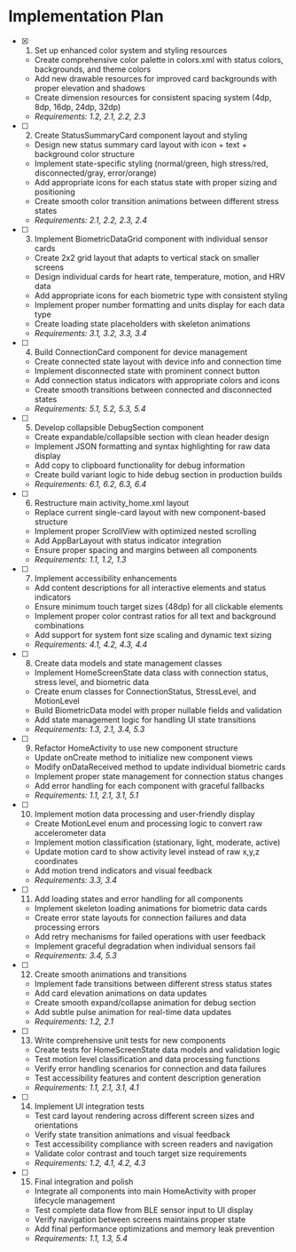 # Implementation Plan

- [x] 1. Set up enhanced color system and styling resources

  - Create comprehensive color palette in colors.xml with status colors, backgrounds, and theme colors
  - Add new drawable resources for improved card backgrounds with proper elevation and shadows
  - Create dimension resources for consistent spacing system (4dp, 8dp, 16dp, 24dp, 32dp)
  - _Requirements: 1.2, 2.1, 2.2, 2.3_

- [ ] 2. Create StatusSummaryCard component layout and styling

  - Design new status summary card layout with icon + text + background color structure
  - Implement state-specific styling (normal/green, high stress/red, disconnected/gray, error/orange)
  - Add appropriate icons for each status state with proper sizing and positioning
  - Create smooth color transition animations between different stress states
  - _Requirements: 2.1, 2.2, 2.3, 2.4_

- [ ] 3. Implement BiometricDataGrid component with individual sensor cards

  - Create 2x2 grid layout that adapts to vertical stack on smaller screens
  - Design individual cards for heart rate, temperature, motion, and HRV data
  - Add appropriate icons for each biometric type with consistent styling
  - Implement proper number formatting and units display for each data type
  - Create loading state placeholders with skeleton animations
  - _Requirements: 3.1, 3.2, 3.3, 3.4_

- [ ] 4. Build ConnectionCard component for device management

  - Create connected state layout with device info and connection time
  - Implement disconnected state with prominent connect button
  - Add connection status indicators with appropriate colors and icons
  - Create smooth transitions between connected and disconnected states
  - _Requirements: 5.1, 5.2, 5.3, 5.4_

- [ ] 5. Develop collapsible DebugSection component

  - Create expandable/collapsible section with clean header design
  - Implement JSON formatting and syntax highlighting for raw data display
  - Add copy to clipboard functionality for debug information
  - Create build variant logic to hide debug section in production builds
  - _Requirements: 6.1, 6.2, 6.3, 6.4_

- [ ] 6. Restructure main activity_home.xml layout

  - Replace current single-card layout with new component-based structure
  - Implement proper ScrollView with optimized nested scrolling
  - Add AppBarLayout with status indicator integration
  - Ensure proper spacing and margins between all components
  - _Requirements: 1.1, 1.2, 1.3_

- [ ] 7. Implement accessibility enhancements

  - Add content descriptions for all interactive elements and status indicators
  - Ensure minimum touch target sizes (48dp) for all clickable elements
  - Implement proper color contrast ratios for all text and background combinations
  - Add support for system font size scaling and dynamic text sizing
  - _Requirements: 4.1, 4.2, 4.3, 4.4_

- [ ] 8. Create data models and state management classes

  - Implement HomeScreenState data class with connection status, stress level, and biometric data
  - Create enum classes for ConnectionStatus, StressLevel, and MotionLevel
  - Build BiometricData model with proper nullable fields and validation
  - Add state management logic for handling UI state transitions
  - _Requirements: 1.3, 2.1, 3.4, 5.3_

- [ ] 9. Refactor HomeActivity to use new component structure

  - Update onCreate method to initialize new component views
  - Modify onDataReceived method to update individual biometric cards
  - Implement proper state management for connection status changes
  - Add error handling for each component with graceful fallbacks
  - _Requirements: 1.1, 2.1, 3.1, 5.1_

- [ ] 10. Implement motion data processing and user-friendly display

  - Create MotionLevel enum and processing logic to convert raw accelerometer data
  - Implement motion classification (stationary, light, moderate, active)
  - Update motion card to show activity level instead of raw x,y,z coordinates
  - Add motion trend indicators and visual feedback
  - _Requirements: 3.3, 3.4_

- [ ] 11. Add loading states and error handling for all components

  - Implement skeleton loading animations for biometric data cards
  - Create error state layouts for connection failures and data processing errors
  - Add retry mechanisms for failed operations with user feedback
  - Implement graceful degradation when individual sensors fail
  - _Requirements: 3.4, 5.3_

- [ ] 12. Create smooth animations and transitions

  - Implement fade transitions between different stress status states
  - Add card elevation animations on data updates
  - Create smooth expand/collapse animation for debug section
  - Add subtle pulse animation for real-time data updates
  - _Requirements: 1.2, 2.1_

- [ ] 13. Write comprehensive unit tests for new components

  - Create tests for HomeScreenState data models and validation logic
  - Test motion level classification and data processing functions
  - Verify error handling scenarios for connection and data failures
  - Test accessibility features and content description generation
  - _Requirements: 1.1, 2.1, 3.1, 4.1_

- [ ] 14. Implement UI integration tests

  - Test card layout rendering across different screen sizes and orientations
  - Verify state transition animations and visual feedback
  - Test accessibility compliance with screen readers and navigation
  - Validate color contrast and touch target size requirements
  - _Requirements: 1.2, 4.1, 4.2, 4.3_

- [ ] 15. Final integration and polish
  - Integrate all components into main HomeActivity with proper lifecycle management
  - Test complete data flow from BLE sensor input to UI display
  - Verify navigation between screens maintains proper state
  - Add final performance optimizations and memory leak prevention
  - _Requirements: 1.1, 1.3, 5.4_

